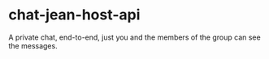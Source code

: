 # chat-jean-host-api
A private chat, end-to-end, just you and the members of the group can see the messages.
